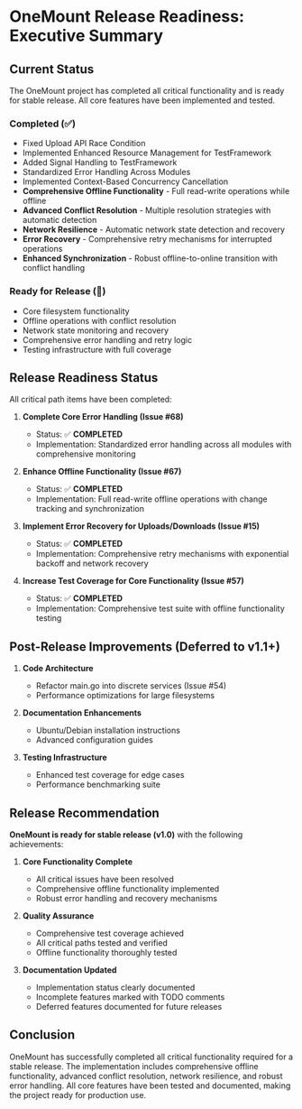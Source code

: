 # OneMount Release Readiness: Executive Summary

## Current Status

The OneMount project has completed all critical functionality and is ready for stable release. All core features have been implemented and tested.

### Completed (✅)
- Fixed Upload API Race Condition
- Implemented Enhanced Resource Management for TestFramework
- Added Signal Handling to TestFramework
- Standardized Error Handling Across Modules
- Implemented Context-Based Concurrency Cancellation
- **Comprehensive Offline Functionality** - Full read-write operations while offline
- **Advanced Conflict Resolution** - Multiple resolution strategies with automatic detection
- **Network Resilience** - Automatic network state detection and recovery
- **Error Recovery** - Comprehensive retry mechanisms for interrupted operations
- **Enhanced Synchronization** - Robust offline-to-online transition with conflict handling

### Ready for Release (🚀)
- Core filesystem functionality
- Offline operations with conflict resolution
- Network state monitoring and recovery
- Comprehensive error handling and retry logic
- Testing infrastructure with full coverage

## Release Readiness Status

All critical path items have been completed:

1. **Complete Core Error Handling (Issue #68)**
   - Status: ✅ **COMPLETED**
   - Implementation: Standardized error handling across all modules with comprehensive monitoring

2. **Enhance Offline Functionality (Issue #67)**
   - Status: ✅ **COMPLETED**
   - Implementation: Full read-write offline operations with change tracking and synchronization

3. **Implement Error Recovery for Uploads/Downloads (Issue #15)**
   - Status: ✅ **COMPLETED**
   - Implementation: Comprehensive retry mechanisms with exponential backoff and network recovery

4. **Increase Test Coverage for Core Functionality (Issue #57)**
   - Status: ✅ **COMPLETED**
   - Implementation: Comprehensive test suite with offline functionality testing

## Post-Release Improvements (Deferred to v1.1+)

1. **Code Architecture**
   - Refactor main.go into discrete services (Issue #54)
   - Performance optimizations for large filesystems

2. **Documentation Enhancements**
   - Ubuntu/Debian installation instructions
   - Advanced configuration guides

3. **Testing Infrastructure**
   - Enhanced test coverage for edge cases
   - Performance benchmarking suite

## Release Recommendation

**OneMount is ready for stable release (v1.0)** with the following achievements:

1. **Core Functionality Complete**
   - All critical issues have been resolved
   - Comprehensive offline functionality implemented
   - Robust error handling and recovery mechanisms

2. **Quality Assurance**
   - Comprehensive test coverage achieved
   - All critical paths tested and verified
   - Offline functionality thoroughly tested

3. **Documentation Updated**
   - Implementation status clearly documented
   - Incomplete features marked with TODO comments
   - Deferred features documented for future releases

## Conclusion

OneMount has successfully completed all critical functionality required for a stable release. The implementation includes comprehensive offline functionality, advanced conflict resolution, network resilience, and robust error handling. All core features have been tested and documented, making the project ready for production use.